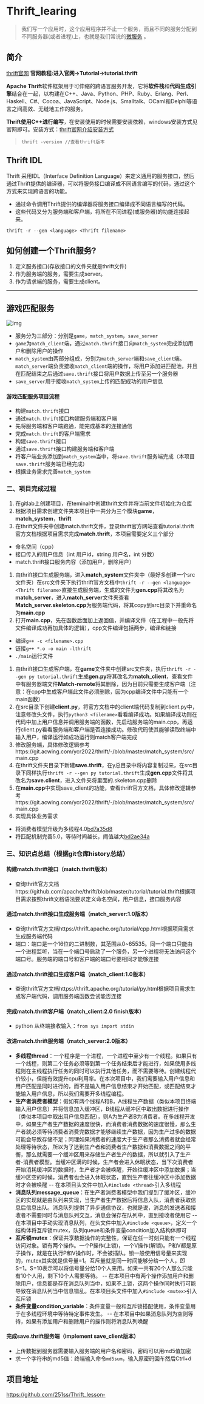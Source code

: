 

# Thrift_learing

> 我们写一个应用时，这个应用程序并不止一个服务，而且不同的服务分配到不同服务器(或者进程)上，也就是我们常说的[微服务](https://baike.baidu.com/item/微服务/18758759?fr=aladdin) 。

 

## 简介

[thrift官网](https://thrift.apache.org/) **官网教程:进入官网->Tutorial->tutorial.thrift**

**Apache Thrift**软件框架用于可伸缩的跨语言服务开发，它将**软件栈**和**代码生成引擎**结合在一起，以构建在C++、Java、Python、PHP、Ruby、Erlang、Perl、Haskell、C#、Cocoa、JavaScript、Node.js、Smalltalk、OCaml和Delphi等语言之间高效、无缝地工作的服务。

**Thrift使用C++进行编写**，在安装使用的时候需要安装依赖，windows安装方式见官网即可。安装方式：[thrift官网介绍安装方式](http://thrift.apache.org/docs/install/)

> ```
> thrift -version //查看thrift版本
> ```

## Thrift IDL

Thrift 采用IDL（Interface Definition Language）来定义通用的服务接口，然后通过Thrift提供的编译器，可以将服务接口编译成不同语言编写的代码，通过这个方式来实现跨语言的功能。

- 通过命令调用Thrift提供的编译器将服务接口编译成不同语言编写的代码。
- 这些代码又分为服务端和客户端，将所在不同进程(或服务器)的功能连接起来。

```plaintext
thrift -r --gen <language> <Thrift filename>
```

## 如何创建一个Thrift服务?

1. 定义服务接口(存放接口的文件夹就是thrift文件)
2. 作为服务端的服务，需要生成server。
3. 作为请求端的服务，需要生成client。

------

## 游戏匹配服务

![img](https://git.acwing.com/ycr2022/thrift/-/raw/master/game.jpg)

- 服务分为三部分：分别是`game`，`match_system`，`save_server`
- `game`为`match_client`端，通过`match.thrift`接口向`match_system`完成添加用户和删除用户的操作
- `match_system`由两部分组成，分别为`match_server`端和`save_client`端。`match_server`端负责接收`match_client`端的操作，将用户添加进匹配池，并且在匹配结束之后通过`save.thrift`接口将用户数据上传至另一个服务器
- `save_server`用于接收`match_system`上传的匹配成功的用户信息

#### 游戏匹配服务项目流程

- 构建`match.thrift`接口
- 通过`match.thrift`接口构建服务端和客户端
- 先将服务端和客户端跑通，能完成基本的连接通信
- 完成`match.thrift`的客户端需求
- 构建`save.thrift`接口
- 通过`save.thrift`接口构建服务端和客户端
- 将客户端业务添加到`match_system`当中，将`save.thrift`服务端完成（本项目`save.thrift`服务端已经完成）
- 根据业务需求完善`match_system`

### 二、项目完成过程

1. 在gitlab上创建项目，在teminal中创建thrift文件并将当前文件初始化为仓库
2. 根据项目需求创建文件夹本项目中一共分为三个模块**game**，**match_system**，**thrift**
3. 在thrift文件夹中创建match.thrift文件，登录thrift官方网站查看tutorial.thrift官方文档根据项目需求完成**match.thrift**，本项目需要定义三个部分

- 命名空间（cpp）
- 接口传入的用户信息（int 用户id，string 用户名，int 分数）
- match.thrift接口服务内容（添加用户，删除用户）

1. 由thrift接口生成服务端，进入**match_system**文件夹中（最好多创建一个src文件夹）在src文件夹下执行thrift官方文档中`thrift -r --gen <language> <Thrift filename>`直接生成服务端，生成的文件为**gen.cpp**将其改名为**match_server**，进入**match_server**文件夹查看**Match_server.skeleton.cpp**为服务端代码，将其copy到src目录下并重命名为**main.cpp**
2. 打开**main.cpp**，先在函数后面加上返回值，并编译文件（在工程中一般先将文件编译成功再加具体的逻辑），cpp文件编译包括两步，编译和链接

- 编译`g++ -c <filename>.cpp`
- 链接`g++ *.o -o main -lthrift`
- `./main`运行文件

1. 由thrift接口生成客户端，在**game**文件夹中创建src文件夹，执行`thrift -r --gen py tutorial.thrift`生成**gen.py**将其改名为**match_client**，查看文件中有服务器端文件**Match-remote**将其删除，因为目前只需要生成客户端（注意：在cpp中生成客户端此文件必须删除，因为cpp编译文件中只能有一个main函数）
2. 在src目录下创建**client.py**，将官方文档中的client端代码复制到client.py中，注意修改头文件，执行`python3 <filename>`看看编译成功。如果编译成功则在代码中加上用户信息并调用服务端的函数，先启动服务端的main.cpp，再运行client.py看看服务端和客户端是否连接成功。修改代码使其能够读取终端中输入用户，编译运行如成功运行则match客户端完成
3. 修改服务端，具体修改逻辑参考https://git.acwing.com/ycr2022/thrift/-/blob/master/match_system/src/main.cpp
4. 在thrift文件夹目录下新建**save.thrift**，在y总目录中将内容复制过来，在src目录下同样执行`thrift -r --gen py tutorial.thrift`生成**gen.cpp**文件将其改名为**save.client**，进入文件夹将里面的.skeleton.cpp删除
5. 在**main.cpp**中实现save_client的功能，查看thrift官方文档，具体修改逻辑参考https://git.acwing.com/ycr2022/thrift/-/blob/master/match_system/src/main.cpp
6. 实现具体业务需求

- 将消费者模型升级为多线程4.0[bd7a35d8](https://git.acwing.com/ycr2022/thrift/-/commit/bd7a35d87fb1ca90cdae7a073b060f6f838f819b)
- 将匹配机制完善5.0，等待时间越长，阈值越大[bd2ae34a](https://git.acwing.com/ycr2022/thrift/-/commit/bd2ae34a66ec180f4b4f4da4f6ecd4a3810dc297)

### 三、知识点总结（根据git仓库history总结）

#### 构建match.thrift接口（match.thrift版本）

- 查询thrift官方文档https://github.com/apache/thrift/blob/master/tutorial/tutorial.thrift根据项目需求按照thrift文档语法要求定义命名空间，用户信息，接口服务内容

#### 通过match.thrift接口生成服务端（match_server:1.0版本）

- 查询thrift官方文档https://thrift.apache.org/tutorial/cpp.html根据项目需求生成服务端代码
- 端口：端口是一个16位的二进制数，其范围从0~65535。同一个端口只能由一个进程监听，当在一个端口号启动了一个服务，另一个进程将无法访问这个端口号。服务端的端口号和客户端的端口号要相同才能够连接

#### 通过match.thrift接口生成客户端（match_client:1.0版本）

- 查询thrift官方文档https://thrift.apache.org/tutorial/py.html根据项目需求生成客户端代码，调用服务端函数尝试能否连接

#### 完成match.thrift客户端（match_client:2.0 finish版本）

- python 从终端接收输入：`from sys import stdin`

#### 改进match.thrift服务端（match_server:2.0版本）

- **多线程thread**：一个程序是一个进程，一个进程中至少有一个线程。如果只有一个线程，则第二个任务必须等到第一个任务结束后才能进行，如果使用多线程则在主线程执行任务的同时可以执行其他任务，而不需要等待。创建线程代价较小，但能有效提升cpu利用率。在本次项目中，我们需要输入用户信息和用户匹配是同时进行的，而不是输入用户信息结束才开始匹配，或匹配结束才能输入用户信息，所以我们需要开多线程编程。
- **生产者消费者模型**：假如有两个线程A和B，A线程生产数据（类似本项目终端输入用户信息）并将信息加入缓冲区，B线程从缓冲区中取出数据进行操作（类似本项目中取出用户信息匹配），则A为生产者B为消费者。在多线程开发中，如果生产者生产数据的速度很快，而消费者消费数据的速度很慢，那么生产者就必须等待消费者消费完数据才能够继续生产数据，因为生产过多的数据可能会导致存储不足；同理如果消费者的速度大于生产者那么消费者就会经常处理等待状态，所以为了达到生产者和消费者生产数据和消费数据之间的平衡，那么就需要一个缓冲区用来存储生产者生产的数据，所以就引入了生产者-消费者模型。当缓冲区满的时候，生产者会进入休眠状态，当下次消费者开始消耗缓冲区的数据时，生产者才会被唤醒，开始往缓冲区中添加数据；当缓冲区空的时候，消费者也会进入休眠状态，直到生产者往缓冲区中添加数据时才会被唤醒
   -- 在本项目头文件中加入`#include <thread>`引入多线程
- **消息队列message_queue**：在生产者消费者模型中我们提到了缓冲区，缓冲区的实现就是由队列来实现，当生产者生产数据后将信息入队，消费者获取信息后信息出队。消息队列提供了异步通信协议，也就是说，消息的发送者和接收者不需要同时与消息队列交互，消息会保存在队列中，直到接收者使用它
   -- 在本项目中手动实现消息队列，在头文件中加入`#include <queue>`，定义一个结构体将互斥锁mutex，队列queue和条件变量condition加入结构体即可
- **互斥锁mutex**：保证共享数据操作的完整性，保证在任一时刻只能有一个线程访问对象。锁有两个操作。一个P操作(上锁)，一个V操作(解锁)。P和V都是原子操作，就是在执行P和V操作时，不会被插队。锁一般使用信号量来实现的，mutex其实就是信号量=1。互斥量就是同一时间能够分给一个人，即S=1。S=10表示可以将信号量分给10个人来用。如果一共有20个人那么只能有10个人用，剩下10个人需要等待。
   -- 在本项目中有两个操作添加用户和删除用户，信息都是存在消息队列当中，如果不上锁，这两个操作同时执行可能导致在消息队列当中信息错乱。在本项目头文件中加入`#include <mutex>`引入互斥锁
- **条件变量condition_variable**：条件变量一般和互斥锁搭配使用，条件变量用于在多线程环境中等待特定事件发生。
   -- 在本项目中如果消息队列为空则等待，如果有添加用户和删除用户的操作则将消息队列唤醒

#### 完成save.thrift服务端（implement save_client版本）

- 上传数据到服务器需要输入服务端的用户名和密码，密码可以用md5值加密
- 求一个字符串的md5值：终端输入命令`md5sum`，输入原密码回车然后Ctrl+d

## 项目地址

https://github.com/251ss/Thrift_lesson-
